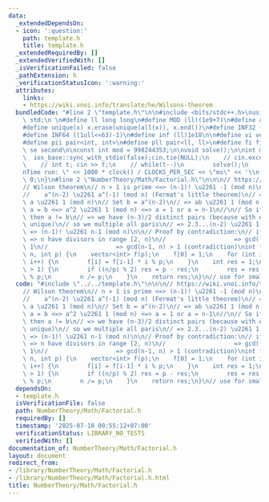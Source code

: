 ```yaml
---
data:
  _extendedDependsOn:
  - icon: ':question:'
    path: template.h
    title: template.h
  _extendedRequiredBy: []
  _extendedVerifiedWith: []
  _isVerificationFailed: false
  _pathExtension: h
  _verificationStatusIcon: ':warning:'
  attributes:
    links:
    - https://wiki.vnoi.info/translate/he/Wilsons-theorem
  bundledCode: "#line 2 \"template.h\"\n\n#include <bits/stdc++.h>\nusing namespace\
    \ std;\n \n#define ll long long\n#define MOD (ll)(1e9+7)\n#define all(x) (x).begin(),(x).end()\n\
    #define unique(x) x.erase(unique(all(x)), x.end())\n#define INF32 ((1ull<<31)-1)\n\
    #define INF64 ((1ull<<63)-1)\n#define inf (ll)1e18\n\n#define vi vector<int>\n\
    #define pii pair<int, int>\n#define pll pair<ll, ll>\n#define fi first\n#define\
    \ se second\n\nconst int mod = 998244353;\n\nvoid solve();\n\nint main(){\n  \
    \  ios_base::sync_with_stdio(false);cin.tie(NULL);\n    // cin.exceptions(cin.failbit);\n\
    \    // int t; cin >> t;\n    // while(t--)\n        solve();\n    cerr << \"\\\
    nTime run: \" << 1000 * clock() / CLOCKS_PER_SEC << \"ms\" << '\\n';\n    return\
    \ 0;\n}\n#line 2 \"NumberTheory/Math/Factorial.h\"\n\n\n// https://wiki.vnoi.info/translate/he/Wilsons-theorem\n\
    // Wilson theorem\n// n > 1 is prime <=> (n-1)! \u2261 -1 (mod n)\n//\n// Proof:\n\
    //    a^(n-2) \u2261 a^(-1) (mod n) (Fermat's little theorem)\n// => a^(n-2) *\
    \ a \u2261 1 (mod n)\n// Set b = a^(n-2)\n// => ab \u2261 1 (mod n)\n//\n// Have\
    \ a = b <=> a^2 \u2261 1 (mod n) <=> a = 1 or a = n-1\n//\n// So if a = 2,3,...,n-2\
    \ then a != b\n// => we have (n-3)/2 distinct pairs (because with each a, b is\
    \ unique)\n// so we multiple all paris\n// => 2.3...(n-2) \u2261 1 (mod n)\n//\
    \ => (n-1)! \u2261 n-1 (mod n)\n\n// Proof by contradiction:\n// if n is not prime\
    \ => n have divisors in range [2, n)\n//                   => gcd((n-1)!, n) >\
    \ 1\n//                   => gcd(n-1, n) > 1 (contradiction)\nint factmod(int\
    \ n, int p) {\n    vector<int> f(p);\n    f[0] = 1;\n    for (int i = 1; i < p;\
    \ i++) {\n        f[i] = f[i-1] * i % p;\n    }\n    int res = 1;\n    while (n\
    \ > 1) {\n        if ((n/p) % 2) res = p - res;\n        res = res * f[n % p]\
    \ % p;\n        n /= p;\n    }\n    return res;\n}\n// use for small prime p\n"
  code: "#include \"../../template.h\"\n\n\n// https://wiki.vnoi.info/translate/he/Wilsons-theorem\n\
    // Wilson theorem\n// n > 1 is prime <=> (n-1)! \u2261 -1 (mod n)\n//\n// Proof:\n\
    //    a^(n-2) \u2261 a^(-1) (mod n) (Fermat's little theorem)\n// => a^(n-2) *\
    \ a \u2261 1 (mod n)\n// Set b = a^(n-2)\n// => ab \u2261 1 (mod n)\n//\n// Have\
    \ a = b <=> a^2 \u2261 1 (mod n) <=> a = 1 or a = n-1\n//\n// So if a = 2,3,...,n-2\
    \ then a != b\n// => we have (n-3)/2 distinct pairs (because with each a, b is\
    \ unique)\n// so we multiple all paris\n// => 2.3...(n-2) \u2261 1 (mod n)\n//\
    \ => (n-1)! \u2261 n-1 (mod n)\n\n// Proof by contradiction:\n// if n is not prime\
    \ => n have divisors in range [2, n)\n//                   => gcd((n-1)!, n) >\
    \ 1\n//                   => gcd(n-1, n) > 1 (contradiction)\nint factmod(int\
    \ n, int p) {\n    vector<int> f(p);\n    f[0] = 1;\n    for (int i = 1; i < p;\
    \ i++) {\n        f[i] = f[i-1] * i % p;\n    }\n    int res = 1;\n    while (n\
    \ > 1) {\n        if ((n/p) % 2) res = p - res;\n        res = res * f[n % p]\
    \ % p;\n        n /= p;\n    }\n    return res;\n}\n// use for small prime p"
  dependsOn:
  - template.h
  isVerificationFile: false
  path: NumberTheory/Math/Factorial.h
  requiredBy: []
  timestamp: '2025-07-18 00:55:12+07:00'
  verificationStatus: LIBRARY_NO_TESTS
  verifiedWith: []
documentation_of: NumberTheory/Math/Factorial.h
layout: document
redirect_from:
- /library/NumberTheory/Math/Factorial.h
- /library/NumberTheory/Math/Factorial.h.html
title: NumberTheory/Math/Factorial.h
---
```

